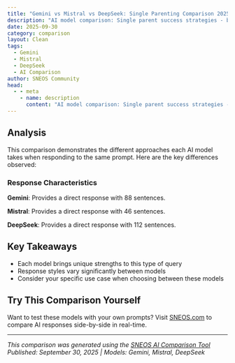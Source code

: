 ```yaml
---
title: "Gemini vs Mistral vs DeepSeek: Single Parenting Comparison 2025"
description: "AI model comparison: Single parent success strategies - balance work and quality parenting..."
date: 2025-09-30
category: comparison
layout: Clean
tags:
  - Gemini
  - Mistral
  - DeepSeek
  - AI Comparison
author: SNEOS Community
head:
  - - meta
    - name: description
      content: "AI model comparison: Single parent success strategies - balance work and quality parenting..."
---
```


<ChatComparison
  title="Gemini vs Mistral vs DeepSeek: Single Parenting Comparison 2025"
  prompt="Single parent success strategies - balance work and quality parenting"
  :responses='{
    "Gemini": "## Single Parent Success Strategies: Balancing Work \u0026 Quality Parenting\n\nBeing a single parent is one of the toughest jobs in the world. Juggling work and raising children requires incredible strength, resilience, and resourcefulness.  But it\u0027s also incredibly rewarding.  Here\u0027s a breakdown of strategies to help you find a better balance:\n\n**I.  Prioritize \u0026 Optimize Your Time:**\n\n*   **Identify Your Values and Priorities:** What truly matters to you?  What experiences do you want for your children? Knowing this helps you make informed decisions about where to spend your time and energy.\n*   **Schedule Everything:** Use a calendar (digital or paper) to block out time for work, childcare, appointments, errands, and importantly, self-care and quality time with your kids.  Be realistic about how long tasks take.\n*   **Time Blocking:** Dedicate specific blocks of time to specific tasks.  For example, \u00226-7 PM: Dinner \u0026 Family Time,\u0022 \u00228-9 PM: Kids\u0027 Bedtime Routine,\u0022 \u00229-10 PM: Work Emails.\u0022\n*   **Batch Errands:** Combine errands into one trip to save time and gas.  Plan your route efficiently.\n*   **Utilize Technology:**  Use apps for grocery delivery, online banking, scheduling appointments, and automating tasks.\n*   **Minimize Distractions:**  During work hours, turn off social media notifications, silence your phone, and create a dedicated workspace (if possible).  Same goes for quality time with kids - put the phone away!\n*   **Say \u0022No\u0022 Without Guilt:**  Learn to decline commitments that overstretch you or don\u0027t align with your priorities. It\u0027s okay to prioritize your well-being and your children.\n*   **Meal Prep \u0026 Plan:** Spend a few hours on the weekend preparing meals for the week.  This can save you time and money and ensure your family eats healthy. Utilize slow cookers, Instant Pots, and batch cooking.\n*   **Automate Bills and Recurring Tasks:** Set up automatic payments for bills to avoid late fees and save time.  Consider subscription services for household essentials.\n*   **Embrace \u0022Good Enough\u0022:**  Striving for perfection in every area of your life is unsustainable.  Sometimes, \u0022good enough\u0022 is perfectly acceptable.  Don\u0027t beat yourself up over a messy house or a store-bought cake.\n\n**II.  Maximize Work Efficiency:**\n\n*   **Negotiate Flexible Work Arrangements:**  Talk to your employer about options like telecommuting, flexible hours, or a compressed workweek.  Highlight the benefits to the company (increased productivity, reduced absenteeism, etc.).\n*   **Set Clear Boundaries:**  Establish clear boundaries between work and personal time.  When you\u0027re working, focus on work.  When you\u0027re with your kids, be present.\n*   **Communicate Effectively with Your Employer:**  Keep your employer informed of any family emergencies or situations that might affect your work.\n*   **Seek Training and Development Opportunities:**  Investing in your skills can lead to better job opportunities and higher earning potential.\n*   **Network:**  Building professional relationships can open doors to new opportunities and support.\n*   **Utilize Lunch Breaks Strategically:** Use your lunch break to run errands, exercise, or simply relax and recharge.\n\n**III. Nurture Quality Parent-Child Relationships:**\n\n*   **Be Present:**  When you\u0027re with your children, give them your undivided attention.  Put away your phone, turn off the TV, and engage in activities they enjoy.\n*   **Schedule Dedicated Family Time:**  Plan regular family activities, such as game nights, movie nights, outings to the park, or simply reading together.  Make these activities a priority.\n*   **Listen Actively:**  Listen to your children\u0027s thoughts, feelings, and concerns without judgment.  Show them that you value their opinions.\n*   **Communicate Openly and Honestly:**  Talk to your children about your work, your challenges, and your hopes for the future.  Be honest and age-appropriate in your communication.\n*   **Establish Routines and Rituals:**  Create consistent routines for bedtime, meals, and other daily activities.  These routines provide structure and security for children.  Also, create special family rituals that create lasting memories.\n*   **Show Affection:**  Express your love and affection to your children through hugs, kisses, words of affirmation, and acts of service.\n*   **Teach Independence and Responsibility:**  Encourage your children to take on age-appropriate chores and responsibilities.  This will help them develop independence and self-sufficiency.\n*   **Focus on Positive Reinforcement:**  Praise your children for their efforts and accomplishments.  Focus on their strengths and talents.\n*   **Create a Safe and Supportive Home Environment:**  Make your home a place where your children feel loved, accepted, and supported.\n\n**IV.  Build a Support System:**\n\n*   **Reach Out to Family and Friends:**  Don\u0027t be afraid to ask for help from family and friends.  They can provide childcare, emotional support, or simply a listening ear.\n*   **Join a Support Group:**  Connect with other single parents through support groups or online forums.  Sharing experiences and advice can be incredibly helpful.\n*   **Hire a Babysitter or Nanny:**  If you can afford it, consider hiring a babysitter or nanny to provide childcare during work hours or when you need a break.\n*   **Utilize Community Resources:**  Take advantage of community resources such as daycare centers, after-school programs, and food banks.\n*   **Consider Co-Parenting (if applicable):**  If you have a co-parent, work together to create a consistent and supportive environment for your children.\n\n**V. Prioritize Self-Care:**\n\n*   **Make Time for Yourself:**  Schedule time for activities that you enjoy, such as reading, exercising, or spending time with friends.  Even a few minutes of self-care each day can make a big difference.\n*   **Get Enough Sleep:**  Aim for 7-8 hours of sleep each night.  Sleep deprivation can lead to stress, fatigue, and poor decision-making.\n*   **Eat a Healthy Diet:**  Fuel your body with nutritious foods.  Avoid processed foods, sugary drinks, and excessive caffeine.\n*   **Exercise Regularly:**  Physical activity can help reduce stress, improve mood, and boost energy levels.\n*   **Practice Mindfulness and Meditation:**  Take a few minutes each day to practice mindfulness or meditation.  This can help you calm your mind and reduce stress.\n*   **Seek Professional Help:**  If you\u0027re feeling overwhelmed or struggling to cope, don\u0027t hesitate to seek professional help from a therapist or counselor.\n*   **Learn to Forgive Yourself:**  Single parenting is challenging, and you\u0027re bound to make mistakes.  Learn to forgive yourself and move on.  Focus on what you\u0027re doing well and continue to strive for improvement.\n\n**Key Takeaways:**\n\n*   **It\u0027s a Marathon, Not a Sprint:**  Be patient with yourself and your children.  Building a balanced life as a single parent takes time and effort.\n*   **Focus on Progress, Not Perfection:**  Don\u0027t strive for perfection.  Focus on making small, consistent improvements.\n*   **Celebrate Your Successes:**  Acknowledge and celebrate your accomplishments, no matter how small.\n*   **Remember Your \u0022Why\u0022:**  When you\u0027re feeling overwhelmed, remind yourself of why you\u0027re doing what you\u0027re doing.  Focus on your love for your children and your desire to provide them with a good life.\n\nSingle parenting is undoubtedly challenging, but it\u0027s also incredibly rewarding. By prioritizing your time, maximizing work efficiency, nurturing your relationships with your children, building a support system, and prioritizing self-care, you can create a fulfilling and balanced life for yourself and your family. Remember, you are strong, capable, and loved.  You\u0027ve got this!\n",
    "Mistral": "Balancing work and quality parenting as a single parent can be challenging, but with the right strategies, it\u0027s definitely possible. Here are some success strategies to help you:\n\n1. **Establish a Routine:**\n   - Create a daily routine for both you and your children. This includes set times for meals, homework, bedtime, and wake-up.\n   - A routine will help your children feel secure and ensure that you allocate time for all essential activities.\n\n2. **Quality Time:**\n   - Make the most of the time you spend with your children. Even if it\u0027s just an hour each day, ensure it\u0027s dedicated and undivided attention.\n   - Plan regular one-on-one activities with each child. This can be a weekly movie night, game night, or cooking together.\n\n3. **Flexible Work Arrangements:**\n   - If possible, negotiate flexible work hours or remote work with your employer. This can help you balance your professional and personal life more effectively.\n   - Consider using your lunch break or other downtime at work to handle personal or parenting tasks.\n\n4. **Build a Support Network:**\n   - Reach out to family, friends, and neighbors for support with childcare, carpooling, or other needs.\n   - Join single parent support groups, either locally or online, to connect with others in similar situations.\n\n5. **Self-Care:**\n   - Ensure you\u0027re taking care of your own physical, emotional, and mental well-being. This includes eating well, exercising, and getting enough sleep.\n   - Make time for relaxation and hobbies, even if it\u0027s just a few minutes each day.\n\n6. **Organization and Planning:**\n   - Use a family calendar to keep track of everyone\u0027s schedules, appointments, and important dates.\n   - Prep meals, layout clothes, and pack bags the night before to save time in the morning.\n\n7. **Set Boundaries:**\n   - Learn to say \u0022no\u0022 to unnecessary commitments or tasks that will add too much stress to your life.\n   - Set clear boundaries between work and family time.\n\n8. **Open Communication:**\n   - Talk openly with your children about your work and their schedules. Encourage them to share their feelings and concerns.\n   - Explain that it\u0027s okay to ask for help when needed, and model this behavior by seeking support when you need it.\n\n9. **Prioritize Tasks:**\n   - Focus on the most important tasks at work and at home. It\u0027s okay if every task doesn\u0027t get done every day.\n   - Delegate tasks to your children based on their age and abilities. This can help them learn responsibility and lighten your load.\n\n10. **Professional Help:**\n    - If needed, don\u0027t hesitate to seek help from professionals like therapists or counselors. They can provide strategies and tools tailored to your specific situation.\n\n11. **Emergency Plan:**\n    - Have a backup plan for when unexpected events occur, such as a sick child or a work deadline that can\u0027t be moved.\n\n12. **Stay Positive and Patient:**\n    - Remember that it\u0027s okay if every day isn\u0027t perfect. Stay positive and focus on the good moments.\n    - Be patient with yourself and your children as you all navigate this journey together.\n\nBy implementing these strategies, you can create a healthy balance between your work and parenting responsibilities.",
    "DeepSeek": "Of course. This is one of the most challenging and rewarding roles a person can take on. Juggling the demands of a career with the profound responsibility of raising a child alone requires a unique set of strategies, a healthy dose of self-compassion, and a well-organized plan.\n\nHere is a comprehensive guide to single-parent success strategies for balancing work and quality parenting.\n\n### **Part 1: The Foundation - Mindset and Self-Care**\n\nYou cannot pour from an empty cup. Your well-being is the bedrock of your family\u0027s success.\n\n1.  **Banish \u0022Superparent\u0022 Guilt:** The goal is not to be a perfect parent who does everything. The goal is to be a *present* and *loving* parent. Let go of the guilt about working, not making every school event, or ordering pizza sometimes. You are doing your best with immense responsibility.\n2.  **Embrace \u0022Good Enough\u0022:** Related to the above, the concept of the \u0022good enough parent\u0022 is powerful. Your child doesn\u0027t need a flawless life; they need a resilient, loving role model who shows them how to navigate life\u0027s imperfections.\n3.  **Prioritize Your Well-Being:** This is non-negotiable.\n    *   **Sleep:** Protect your sleep like it\u0027s your job. Everything is harder when you\u0027re exhausted.\n    *   **Health:** Schedule your own doctor\u0027s appointments. Eat as well as you can. Find 15-20 minutes for exercise a few times a week\u2014a walk with the kids counts!\n    *   **Mental Health:** Consider therapy or a support group just for you. It\u0027s a space to vent, strategize, and recharge without judgment.\n\n### **Part 2: The Engine Room - Organization and Systems**\n\nChaos is the enemy of balance. Systems create freedom.\n\n1.  **Master the Family Calendar:** Use a shared digital calendar (Google Calendar, Cozi) or a large wall calendar. Color-code for each family member. Put **everything** on it: work deadlines, school holidays, appointments, playdates, even your \u0022me-time.\u0022\n2.  **Create Routines and Rituals:** Predictability reduces stress for both you and your child.\n    *   **Morning Routine:** Lay out clothes and pack lunches the night before. A smooth morning sets a positive tone for the day.\n    *   **Evening Routine:** This is sacred time. Dinner, bath, story, bed. This consistency provides security and ensures connection.\n    *   **Weekly Rituals:** \u0022Pizza \u0026 Movie Friday\u0022 or \u0022Sunday Morning Pancakes\u0022 create anchors of joy your child will remember forever.\n3.  **Become a Meal-Prep Master:** Food is a major time-suck.\n    *   Cook in bulk on weekends and freeze portions.\n    *   Use a slow cooker or Instant Pot\u2014come home to a ready-made meal.\n    *   Keep a list of easy, healthy 15-minute meals for weeknights.\n4.  **Outsource and Automate:** What can you take off your plate?\n    *   **Groceries:** Online ordering and delivery/pickup.\n    *   **Bills:** Set up autopay.\n    *   **Cleaning:** If financially possible, even a bi-weekly cleaner can be a life-changing investment in your sanity.\n\n### **Part 3: The Balancing Act - Work and Quality Time**\n\nThis is the core of the challenge: being productive at work while being present at home.\n\n1.  **Communicate with Your Employer:** You don\u0027t need to overshare, but be professional and proactive.\n    *   Discuss flexible options if available: adjusted start/end times, working from home 1-2 days a week, or compressed work weeks.\n    *   Be clear about your \u0022hard stops\u0022 (e.g., \u0022I must leave at 5:30 PM to pick up my child from daycare\u0022).\n2.  **Create \u0022Work-Free\u0022 and \u0022Child-Free\u0022 Zones:**\n    *   **At Home:** When you are with your child, be *with* your child. Put your phone in another room. Avoid checking work emails.\n    *   **At Work:** Be focused and efficient during work hours. Use techniques like the Pomodoro Method (25 mins focused work, 5 min break) to maximize productivity so work doesn\u0027t spill into family time.\n3.  **Redefine \u0022Quality Time\u0022:** It\u0027s not always about big, expensive outings.\n    *   **The 10-Minute Miracle:** Give your child 10 minutes of your undivided, device-free attention when you first get home. Get on the floor and play, listen to their day, or read one book. This connection fills their cup immediately.\n    *   **Involve Them:** Turn chores into together time. Fold laundry together while listening to music. Have them \u0022help\u0022 you cook dinner. You\u0027re getting things done *and* connecting.\n    *   **Leverage Commutes:** Use car rides to talk, listen to audiobooks together, or play \u0022I Spy.\u0022\n\n### **Part 4: The Support Network - You Are Not an Island**\n\nTrying to do it all alone is a recipe for burnout.\n\n1.  **Build Your Village:** This is crucial.\n    *   **Family \u0026 Friends:** Be specific when you ask for help. \u0022Can you pick up Liam from soccer on Tuesday?\u0022 is easier for people to say yes to than \u0022I need help.\u0022\n    *   **Other Parents:** Connect with parents from your child\u0027s school or activities. Create a carpool, organize playdates that give you a break, and share resources.\n2.  **Find a \u0022Co-Parent\u0022 Buddy:** Another single parent in a similar situation can be a lifeline. You can swap babysitting, vent to each other, and share strategies.\n3.  **Use Community Resources:**\n    *   After-school programs and clubs.\n    *   Local community centers with affordable activities.\n    *   Libraries for free story times and events.\n\n### **Part 5: Thriving, Not Just Surviving - The Long Game**\n\n1.  **Model Resilience and Problem-Solving:** Your child is watching. When you face a challenge calmly, make a plan, and adapt, you are teaching them the most valuable life skills.\n2.  **Celebrate Small Wins:** Got through a tough week? Managed to get everyone to bed on time? Acknowledge and celebrate it! You are achieving something incredible every single day.\n3.  **Keep the Lines of Communication Open:** Talk to your child about your shared life. Acknowledge that it\u0027s hard sometimes, but you\u0027re a team. Let them express their feelings and involve them in age-appropriate decisions.\n4.  **Plan for the Future (and for Fun):**\n    *   **Financial Planning:** Even small steps toward a savings goal can reduce anxiety.\n    *   **Schedule Fun for YOU:** Put \u0022read a book,\u0022 \u0022watch a show,\u0022 or \u0022go out with a friend\u0022 on the calendar and treat it as an unbreakable appointment.\n\n---\n\n### **Quick-Hit Strategy Checklist:**\n\n*   [ ] **Sunday Night Power Hour:** Plan meals, lay out outfits, check the calendar for the week.\n*   [ ] **\u0022Yes\u0022 Zone:** Have a list of easy \u0022yes\u0022 activities for when your child says, \u0022I\u0027m bored!\u0022 (e.g., build a fort, play-doh, specific board games).\n*   [ ] **The \u0022Don\u0027t Forget\u0022 Station:** A basket by the door for keys, your work badge, library books, and permission slips.\n*   [ ] **Embrace \u0022Daddy/Mommy \u0026 Me\u0022 Time:** One-on-one time is the foundation of your relationship. Protect it fiercely.\n\nRemember, the balance isn\u0027t a perfect 50/50 split every day. Some days work will demand more; other days, your child will need you more. The art is in the constant, gentle re-adjustment. You are capable, you are resilient, and you are building a beautiful life for your family."
  }'
  published-date="16:48"
/>

## Analysis

This comparison demonstrates the different approaches each AI model takes when responding to the same prompt. Here are the key differences observed:

### Response Characteristics

**Gemini**: Provides a direct response with 88 sentences. 

**Mistral**: Provides a direct response with 46 sentences. 

**DeepSeek**: Provides a direct response with 112 sentences. 

## Key Takeaways

- Each model brings unique strengths to this type of query
- Response styles vary significantly between models
- Consider your specific use case when choosing between these models

## Try This Comparison Yourself

Want to test these models with your own prompts? Visit [SNEOS.com](https://sneos.com) to compare AI responses side-by-side in real-time.

---

*This comparison was generated using the [SNEOS AI Comparison Tool](https://sneos.com)*
*Published: September 30, 2025 | Models: Gemini, Mistral, DeepSeek*
